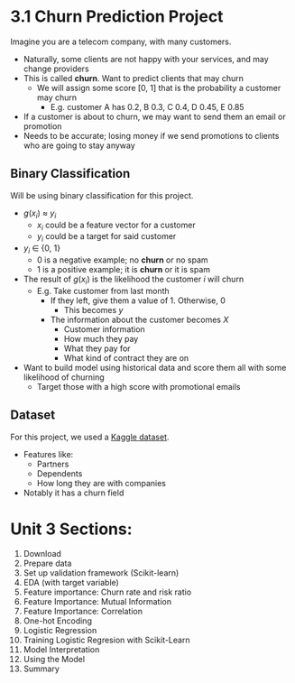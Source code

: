# 3.1 Churn Prediction Project

Imagine you are a telecom company, with many customers.
- Naturally, some clients are not happy with your services, and may change providers
- This is called **churn**. Want to predict clients that may churn
    - We will assign some score [0, 1] that is the probability a customer may churn
        - E.g. customer A has 0.2, B 0.3, C 0.4, D 0.45, E 0.85
- If a customer is about to churn, we may want to send them an email or promotion 
- Needs to be accurate; losing money if we send promotions to clients who are going to stay anyway

## Binary Classification
Will be using binary classification for this project.
- *g*(*x<sub>i</sub>*) ≈ *y<sub>i</sub>*
    - *x<sub>i</sub>* could be a feature vector for a customer
    - *y<sub>i</sub>* could be a target for said customer
- *y<sub>i</sub>* ∈ {0, 1}
    - 0 is a negative example; no **churn** or no spam
    - 1 is a positive example; it is **churn** or it is spam
- The result of *g*(*x<sub>i</sub>*) is the likelihood the customer *i* will churn
    - E.g. Take customer from last month
        - If they left, give them a value of 1. Otherwise, 0
            - This becomes *y*
        - The information about the customer becomes *X*
            - Customer information
            - How much they pay
            - What they pay for
            - What kind of contract they are on
- Want to build model using historical data and score them all with some likelihood of churning
    - Target those with a high score with promotional emails

## Dataset
For this project, we used a [Kaggle dataset](https://www.kaggle.com/blastchar/telco-customer-churn).
- Features like:
    - Partners
    - Dependents
    - How long they are with companies
- Notably it has a churn field

# Unit 3 Sections:
1. Download
2. Prepare data
3. Set up validation framework (Scikit-learn)
4. EDA (with target variable)
5. Feature importance: Churn rate and risk ratio
6. Feature Importance: Mutual Information
7. Feature Importance: Correlation
8. One-hot Encoding
9. Logistic Regression
10. Training Logistic Regresion with Scikit-Learn
11. Model Interpretation
12. Using the Model
13. Summary